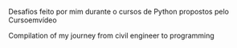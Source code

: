 Desafios feito por mim durante o cursos de Python propostos pelo Cursoemvídeo

Compilation of my journey from civil engineer to programming 

